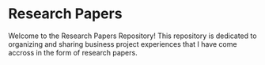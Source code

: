 # Research Papers

Welcome to the Research Papers Repository! 
This repository is dedicated to organizing and sharing business project experiences that I have come accross
in the form of research papers.
